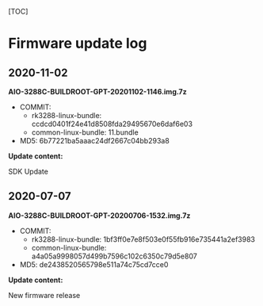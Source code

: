 [TOC]


# Firmware update log


## 2020-11-02

**AIO-3288C-BUILDROOT-GPT-20201102-1146.img.7z**

* COMMIT:
	* rk3288-linux-bundle: ccdcd0401f24e41d8508fda29495670e6daf6e03
	* common-linux-bundle: 11.bundle
* MD5: 6b77221ba5aaac24df2667c04bb293a8

**Update content:**

SDK Update

## 2020-07-07

**AIO-3288C-BUILDROOT-GPT-20200706-1532.img.7z**

* COMMIT:
	* rk3288-linux-bundle: 1bf3ff0e7e8f503e0f55fb916e735441a2ef3983
	* common-linux-bundle: a4a05a9998057d499b7596c102c6350c79d5e807
* MD5: de2438520565798e511a74c75cd7cce0

**Update content:**

New firmware release

